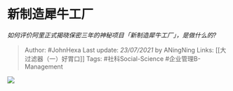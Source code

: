 # 新制造犀牛工厂
*如何评价阿里正式揭晓保密三年的神秘项目「新制造犀牛工厂」，是做什么的?*

> Author: #JohnHexa
Last update: *23/07/2021* by ANingNing
Links: [[大过滤器（一）好胃口]]
Tags: #社科Social-Science #企业管理B-Management

 
![](https://pic1.zhimg.com/50/v2-89f7dd858d1c2294be55fde9d1684c8c_hd.jpg?source=1940ef5c)

